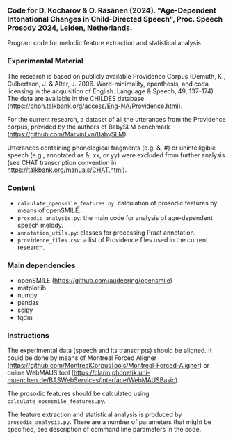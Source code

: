 ### Code for D. Kocharov & O. Räsänen (2024). "Age-Dependent Intonational Changes in Child-Directed Speech", Proc. Speech Prosody 2024, Leiden, Netherlands.

Program code for melodic feature extraction and statistical analysis.

### Experimental Material

The research is based on publicly available Providence Corpus (Demuth, K., Culbertson, J. & Alter, J. 2006. Word-minimality, epenthesis, and coda licensing in the acquisition of English. Language & Speech, 49, 137–174). The data are available in the CHILDES database (https://phon.talkbank.org/access/Eng-NA/Providence.html).

For the current research, a dataset of all the utterances from the Providence corpus, provided by the authors of BabySLM benchmark (https://github.com/MarvinLvn/BabySLM).

Utterances containing phonological fragments (e.g. &, #) or unintelligible speech (e.g., annotated as &, xx, or yy) were excluded from further analysis (see CHAT transcription convention in https://talkbank.org/manuals/CHAT.html).

### Content
- `calculate_opensmile_features.py`: calculation of prosodic features by means of openSMILE.
- `prosodic_analysis.py`: the main code for analysis of age-dependent speech melody.
- `annotation_utils.py`: classes for processing Praat annotation.
- `providence_files.csv`: a list of Providence files used in the current research.

### Main dependencies

- openSMILE (https://github.com/audeering/opensmile)
- matplotlib
- numpy
- pandas
- scipy
- tqdm

### Instructions
The experimental data (speech and its transcripts) should be aligned. It could be done by means of Montreal Forced Aligner (https://github.com/MontrealCorpusTools/Montreal-Forced-Aligner) or online WebMAUS tool (https://clarin.phonetik.uni-muenchen.de/BASWebServices/interface/WebMAUSBasic).

The prosodic features should be calculated using `calculate_opensmile_features.py`.

The feature extraction and statistical analysis is produced by `prosodic_analysis.py`. There are a number of parameters that might be specified, see description of command line parameters in the code.
